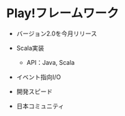 Play!フレームワーク
=============

* バージョン2.0を今月リリース

* Scala実装
    * API：Java, Scala

* イベント指向I/O

* 開発スピード

* 日本コミュニティ